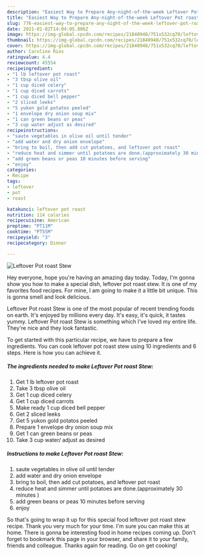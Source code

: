 ```yaml
---
description: "Easiest Way to Prepare Any-night-of-the-week Leftover Pot roast Stew"
title: "Easiest Way to Prepare Any-night-of-the-week Leftover Pot roast Stew"
slug: 776-easiest-way-to-prepare-any-night-of-the-week-leftover-pot-roast-stew
date: 2021-01-02T14:04:05.806Z
image: https://img-global.cpcdn.com/recipes/21840948/751x532cq70/leftover-pot-roast-stew-recipe-main-photo.jpg
thumbnail: https://img-global.cpcdn.com/recipes/21840948/751x532cq70/leftover-pot-roast-stew-recipe-main-photo.jpg
cover: https://img-global.cpcdn.com/recipes/21840948/751x532cq70/leftover-pot-roast-stew-recipe-main-photo.jpg
author: Caroline Rios
ratingvalue: 4.4
reviewcount: 45554
recipeingredient:
- "1 lb leftover pot roast"
- "3 tbsp olive oil"
- "1 cup diced celery"
- "1 cup diced carrots"
- "1 cup diced bell pepper"
- "2 sliced leeks"
- "5 yukon gold potatos peeled"
- "1 envelope dry onion soup mix"
- "1 can green beans or peas"
- "3 cup water adjust as desired"
recipeinstructions:
- "saute vegetables in olive oil until tender"
- "add water and dry onion envelope"
- "bring to boil, then add cut potatoes, and leftover pot roast"
- "reduce heat and simmer until potatoes are done.(approximately 30 minutes )"
- "add green beans or peas 10 minutes before serving"
- "enjoy"
categories:
- Recipe
tags:
- leftover
- pot
- roast

katakunci: leftover pot roast 
nutrition: 114 calories
recipecuisine: American
preptime: "PT11M"
cooktime: "PT55M"
recipeyield: "3"
recipecategory: Dinner

---
```



![Leftover Pot roast Stew](https://img-global.cpcdn.com/recipes/21840948/751x532cq70/leftover-pot-roast-stew-recipe-main-photo.jpg)

Hey everyone, hope you're having an amazing day today. Today, I'm gonna show you how to make a special dish, leftover pot roast stew. It is one of my favorites food recipes. For mine, I am going to make it a little bit unique. This is gonna smell and look delicious.



Leftover Pot roast Stew is one of the most popular of recent trending foods on earth. It's enjoyed by millions every day. It's easy, it's quick, it tastes yummy. Leftover Pot roast Stew is something which I've loved my entire life. They're nice and they look fantastic.


To get started with this particular recipe, we have to prepare a few ingredients. You can cook leftover pot roast stew using 10 ingredients and 6 steps. Here is how you can achieve it.

<!--inarticleads1-->

##### The ingredients needed to make Leftover Pot roast Stew:

1. Get 1 lb leftover pot roast
1. Take 3 tbsp olive oil
1. Get 1 cup diced celery
1. Get 1 cup diced carrots
1. Make ready 1 cup diced bell pepper
1. Get 2 sliced leeks
1. Get 5 yukon gold potatos peeled
1. Prepare 1 envelope dry onion soup mix
1. Get 1 can green beans or peas
1. Take 3 cup water/ adjust as desired




<!--inarticleads2-->

##### Instructions to make Leftover Pot roast Stew:

1. saute vegetables in olive oil until tender
1. add water and dry onion envelope
1. bring to boil, then add cut potatoes, and leftover pot roast
1. reduce heat and simmer until potatoes are done.(approximately 30 minutes )
1. add green beans or peas 10 minutes before serving
1. enjoy




So that's going to wrap it up for this special food leftover pot roast stew recipe. Thank you very much for your time. I'm sure you can make this at home. There is gonna be interesting food in home recipes coming up. Don't forget to bookmark this page in your browser, and share it to your family, friends and colleague. Thanks again for reading. Go on get cooking!
